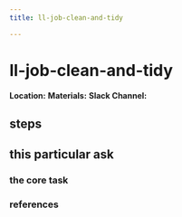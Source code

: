 ```yaml
---
title: ll-job-clean-and-tidy

---
```


# ll-job-clean-and-tidy

**Location:** 
**Materials:** 
**Slack Channel:** 

## steps

## this particular ask

### the core task

### references